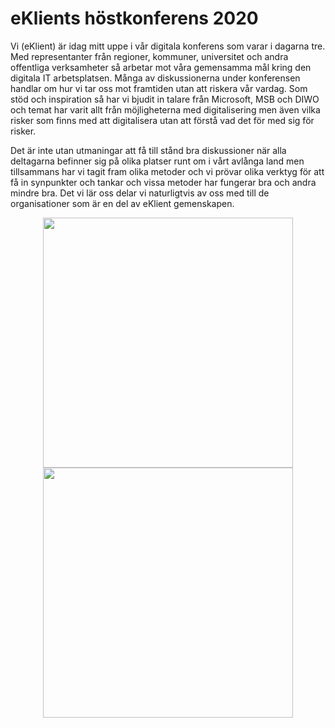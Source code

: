 # eKlients höstkonferens 2020

Vi (eKlient) är idag mitt uppe i vår digitala konferens som varar i dagarna tre. Med representanter från regioner, kommuner, universitet och andra offentliga verksamheter så arbetar mot våra gemensamma mål kring den digitala IT arbetsplatsen.
Många av diskussionerna under konferensen handlar om hur vi tar oss mot framtiden utan att riskera vår vardag. Som stöd och inspiration så har vi bjudit in talare från Microsoft, MSB och DIWO och temat har varit allt från möjligheterna med digitalisering men även vilka risker som finns med att digitalisera utan att förstå vad det för med sig för risker.

Det är inte utan utmaningar att få till stånd bra diskussioner när alla deltagarna befinner sig på olika platser runt om i vårt avlånga land men tillsammans har vi tagit fram olika metoder och vi prövar olika verktyg för att få in synpunkter och tankar och vissa metoder har fungerar bra och andra mindre bra. Det vi lär oss delar vi naturligtvis av oss med till de organisationer som är en del av eKlient gemenskapen.

<center><img src="https://publik.eklient.it/blog/konf20H2-01.png" alt="" width="400px"></center>

<center><img src="https://publik.eklient.it/blog/konf20H2-02.png" alt="" width="400px"></center>
